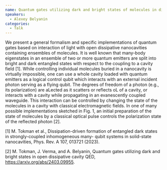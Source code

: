 ```yaml
---
name: Quantum gates utilizing dark and bright states of molecules in dissipative cavities
speakers:
  - Alexey Belyanin
categories:
  - Talk
---
```

We present a general formalism and specific implementations of quantum gates based on interaction of light with open dissipative nanocavities containing ensembles of molecules. It is well known that many-body eigenstates in an ensemble of two or more quantum emitters are split into bright and dark entangled states with respect to the coupling to a cavity field [1]. While controlling individual molecules buried in a nanocavity is virtually impossible, one can use a whole cavity loaded with quantum emitters as a logical control qubit which interacts with an external incident photon serving as a flying qubit. The degrees of freedom of a photon (e.g., its polarization) are aLected as it scatters or reflects oL of a cavity, or interacts with a cavity while propagating in an evanescently coupled waveguide. This interaction can be controlled by changing the state of the molecules in a cavity with classical electromagnetic fields. In one of many possible implementations sketched in Fig. 1, an initial preparation of the state of molecules by a classical optical pulse controls the polarization state of the reflected photon [2].

[1] M. Tokman et al., Dissipation-driven formation of entangled dark states in strongly-coupled inhomogeneous many- qubit systems in solid-state nanocavities, Phys. Rev. A 107, 013721 (2023).

[2] M. Tokman, J. Verma, and A. Belyanin, Quantum gates utilizing dark and bright states in open dissipative cavity QED, https://arxiv.org/abs/2403.09955.